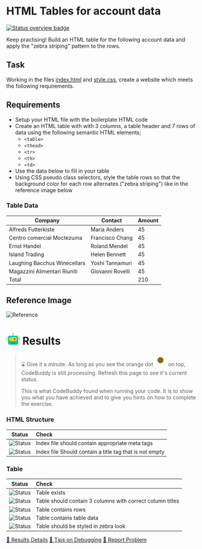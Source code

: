 # HTML Tables for account data
[![Status overview badge](../../blob/badges/.github/badges/main/badge.svg)](#-results)


Keep practising! Build an HTML table for the following account data and apply the "zebra striping" pattern to the rows.

## Task

Working in the files [index.html](./index.html) and [style.css](./style.css), create a website which meets the following requirements.

## Requirements

- Setup your HTML file with the boilerplate HTML code
- Create an HTML table with with 3 columns, a table header and 7 rows of data using the following semantic HTML elements;
  - `<table>`
  - `<thead>`
  - `<tr>`
  - `<th>`
  - `<td>`
- Use the data below to fill in your table
- Using CSS pseudo class selectors, style the table rows so that the background color for each row alternates ("zebra striping") like in the reference image below

### Table Data

| Company                      | Contact          | Amount |
| ---------------------------- | ---------------- | ------ |
| Alfreds Futterkiste          | Maria Anders     | 45     |
| Centro comercial Moctezuma   | Francisco Chang  | 45     |
| Ernst Handel                 | Roland Mendel    | 45     |
| Island Trading               | Helen Bennett    | 45     |
| Laughing Bacchus Winecellars | Yoshi Tannamuri  | 45     |
| Magazzini Alimentari Riuniti | Giovanni Rovelli | 45     |
| Total                        |                  | 210    |

## Reference Image

![Reference](/reference.png)

[//]: # (autograding info start)
# <img src="https://github.com/DCI-EdTech/autograding-setup/raw/main/assets/bot-large.svg" alt="" data-canonical-src="https://github.com/DCI-EdTech/autograding-setup/raw/main/assets/bot-large.svg" height="31" /> Results
> ⌛ Give it a minute. As long as you see the orange dot ![processing](https://raw.githubusercontent.com/DCI-EdTech/autograding-setup/main/assets/processing.svg) on top, CodeBuddy is still processing. Refresh this page to see it's current status.
>
> This is what CodeBuddy found when running your code. It is to show you what you have achieved and to give you hints on how to complete the exercise.


### HTML Structure

|                 Status                  | Check                                                                                    |
| :-------------------------------------: | :--------------------------------------------------------------------------------------- |
| ![Status](../../blob/badges/.github/badges/main/status0.svg) | Index file should contain appropriate meta tags |
| ![Status](../../blob/badges/.github/badges/main/status1.svg) | Index file Should contain a title tag that is not empty |

### Table

|                 Status                  | Check                                                                                    |
| :-------------------------------------: | :--------------------------------------------------------------------------------------- |
| ![Status](../../blob/badges/.github/badges/main/status2.svg) | Table exists |
| ![Status](../../blob/badges/.github/badges/main/status3.svg) | Table should contain 3 columns with correct column titles |
| ![Status](../../blob/badges/.github/badges/main/status4.svg) | Table contains rows |
| ![Status](../../blob/badges/.github/badges/main/status5.svg) | Table contains table data |
| ![Status](../../blob/badges/.github/badges/main/status6.svg) | Table should be styled in zebra look |



[🔬 Results Details](../../actions)
[🐞 Tips on Debugging](https://github.com/DCI-EdTech/autograding-setup/wiki/How-to-work-with-CodeBuddy)
[📢 Report Problem](https://docs.google.com/forms/d/e/1FAIpQLSfS8wPh6bCMTLF2wmjiE5_UhPiOEnubEwwPLN_M8zTCjx5qbg/viewform?usp=pp_url&entry.652569746=uib-data-tables-accounts)


[//]: # (autograding info end)